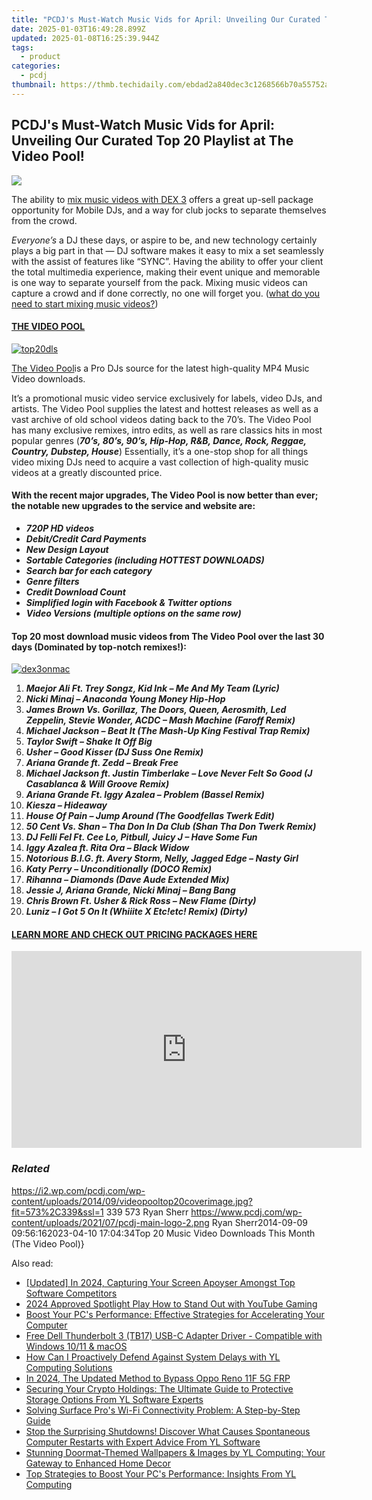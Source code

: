 ```yaml
---
title: "PCDJ's Must-Watch Music Vids for April: Unveiling Our Curated Top 20 Playlist at The Video Pool!"
date: 2025-01-03T16:49:28.899Z
updated: 2025-01-08T16:25:39.944Z
tags:
  - product
categories:
  - pcdj
thumbnail: https://thmb.techidaily.com/ebdad2a840dec3c1268566b70a55752afebf362104fe97ee34bca7557147f02e.jpg
---
```


## PCDJ's Must-Watch Music Vids for April: Unveiling Our Curated Top 20 Playlist at The Video Pool!

[![](https://i2.wp.com/pcdj.com/wp-content/uploads/2014/09/videopooltop20coverimage.jpg?resize=573%2C270&ssl=1)](https://i2.wp.com/pcdj.com/wp-content/uploads/2014/09/videopooltop20coverimage.jpg?fit=573%2C339&ssl=1 "videopooltop20coverimage")

The ability to [mix music videos with DEX 3](https://tools.techidaily.com/pcdj/products/) offers a great up-sell package opportunity for Mobile DJs, and a way for club jocks to separate themselves from the crowd.

_Everyone’s_ a DJ these days, or aspire to be, and new technology certainly plays a big part in that — DJ software makes it easy to mix a set seamlessly with the assist of features like “SYNC”. Having the ability to offer your client the total multimedia experience, making their event unique and memorable is one way to separate yourself from the pack. Mixing music videos can capture a crowd and if done correctly, no one will forget you. ([what do you need to start mixing music videos?](https://tools.techidaily.com/pcdj/products/))

#### [THE VIDEO POOL](http://www.thevideopool.com/?ap%5Fid=PCDJ)

[![](https://i2.wp.com/www.pcdj.com/wp-content/uploads/2014/09/top20dls-300x159.jpg?resize=300%2C159&ssl=1 "top20dls")](http://www.thevideopool.com/?ap%5Fid=PCDJ)

[The Video Pool](http://www.thevideopool.com/?ap%5Fid=PCDJ)is a Pro DJs source for the latest high-quality MP4 Music Video downloads.

It’s a promotional music video service exclusively for labels, video DJs, and artists. The Video Pool supplies the latest and hottest releases as well as a vast archive of old school videos dating back to the 70’s. The Video Pool has many exclusive remixes, intro edits, as well as rare classics hits in most popular genres (**_70’s, 80’s, 90’s, Hip-Hop, R&B, Dance, Rock, Reggae, Country, Dubstep, House_**) Essentially, it’s a one-stop shop for all things video mixing DJs need to acquire a vast collection of high-quality music videos at a greatly discounted price.

#### With the recent major upgrades, The Video Pool is now better than ever; the notable new upgrades to the service and website are:

* _**720P HD videos**_
* _**Debit/Credit Card Payments**_
* _**New Design Layout**_
* _**Sortable Categories (including HOTTEST DOWNLOADS)**_
* _**Search bar for each category**_
* _**Genre filters**_
* _**Credit Download Count**_
* _**Simplified login with Facebook & Twitter options**_
* _**Video Versions (multiple options on the same row)**_

#### Top 20 most download music videos from The Video Pool over the last 30 days (Dominated by top-notch remixes!):

[![](https://i2.wp.com/www.pcdj.com/wp-content/uploads/2014/09/dex3onmac-300x184.png?resize=300%2C184&ssl=1 "dex3onmac")](https://tools.techidaily.com/pcdj/products/)

1. _**Maejor Ali Ft. Trey Songz, Kid Ink – Me And My Team (Lyric)**_
2. _**Nicki Minaj – Anaconda Young Money Hip-Hop**_
3. _**James Brown Vs. Gorillaz, The Doors, Queen, Aerosmith, Led Zeppelin, Stevie Wonder, ACDC – Mash Machine (Faroff Remix)**_
4. _**Michael Jackson – Beat It (The Mash-Up King Festival Trap Remix)**_
5. _**Taylor Swift – Shake It Off Big**_
6. _**Usher – Good Kisser (DJ Suss One Remix)**_
7. _**Ariana Grande ft. Zedd – Break Free**_
8. _**Michael Jackson ft. Justin Timberlake – Love Never Felt So Good (J Casablanca & Will Groove Remix)**_
9. _**Ariana Grande Ft. Iggy Azalea – Problem (Bassel Remix)**_
10. _**Kiesza – Hideaway**_
11. _**House Of Pain – Jump Around (The Goodfellas Twerk Edit)**_
12. _**50 Cent Vs. Shan – Tha Don In Da Club (Shan Tha Don Twerk Remix)**_
13. _**DJ Felli Fel Ft. Cee Lo, Pitbull, Juicy J – Have Some Fun**_
14. _**Iggy Azalea ft. Rita Ora – Black Widow**_
15. _**Notorious B.I.G. ft. Avery Storm, Nelly, Jagged Edge – Nasty Girl**_
16. _**Katy Perry – Unconditionally (DOCO Remix)**_
17. _**Rihanna – Diamonds (Dave Aude Extended Mix)**_
18. _**Jessie J, Ariana Grande, Nicki Minaj – Bang Bang**_
19. _**Chris Brown Ft. Usher & Rick Ross – New Flame (Dirty)**_
20. _**Luniz – I Got 5 On It (Whiiite X Etc!etc! Remix) (Dirty)**_

#### [LEARN MORE AND CHECK OUT PRICING PACKAGES HERE](http://www.thevideopool.com/?ap%5Fid=PCDJ)

<!-- affiliate ads begin -->
<iframe width="560" height="315" src="https://www.youtube.com/embed/QPAKth3O_5c?si=3YDfzJAZMDp1gFRz" title="YouTube video player" frameborder="0" allow="accelerometer; autoplay; clipboard-write; encrypted-media; gyroscope; picture-in-picture; web-share" referrerpolicy="strict-origin-when-cross-origin" allowfullscreen></iframe>
<!-- affiliate ads end -->

### _Related_

https://i2.wp.com/pcdj.com/wp-content/uploads/2014/09/videopooltop20coverimage.jpg?fit=573%2C339&ssl=1 339 573 Ryan Sherr https://www.pcdj.com/wp-content/uploads/2021/07/pcdj-main-logo-2.png Ryan Sherr2014-09-09 09:56:162023-04-10 17:04:34Top 20 Music Video Downloads This Month (The Video Pool)}

<ins class="adsbygoogle"
     style="display:block"
     data-ad-format="autorelaxed"
     data-ad-client="ca-pub-7571918770474297"
     data-ad-slot="1223367746"></ins>

<ins class="adsbygoogle"
     style="display:block"
     data-ad-client="ca-pub-7571918770474297"
     data-ad-slot="8358498916"
     data-ad-format="auto"
     data-full-width-responsive="true"></ins>

<span class="atpl-alsoreadstyle">Also read:</span>
<div><ul>
<li><a href="https://screen-sharing-recording.techidaily.com/updated-in-2024-capturing-your-screen-apoyser-amongst-top-software-competitors/"><u>[Updated] In 2024, Capturing Your Screen Apoyser Amongst Top Software Competitors</u></a></li>
<li><a href="https://youtube-stream.techidaily.com/2024-approved-spotlight-play-how-to-stand-out-with-youtube-gaming/"><u>2024 Approved Spotlight Play How to Stand Out with YouTube Gaming</u></a></li>
<li><a href="https://win-cloud.techidaily.com/boost-your-pcs-performance-effective-strategies-for-accelerating-your-computer/"><u>Boost Your PC's Performance: Effective Strategies for Accelerating Your Computer</u></a></li>
<li><a href="https://hardware-help.techidaily.com/free-dell-thunderbolt-3-tb17-usb-c-adapter-driver-compatible-with-windows-1011-and-macos/"><u>Free Dell Thunderbolt 3 (TB17) USB-C Adapter Driver - Compatible with Windows 10/11 & macOS</u></a></li>
<li><a href="https://win-cloud.techidaily.com/how-can-i-proactively-defend-against-system-delays-with-yl-computing-solutions/"><u>How Can I Proactively Defend Against System Delays with YL Computing Solutions</u></a></li>
<li><a href="https://android-frp.techidaily.com/in-2024-the-updated-method-to-bypass-oppo-reno-11f-5g-frp-by-drfone-android/"><u>In 2024, The Updated Method to Bypass Oppo Reno 11F 5G FRP</u></a></li>
<li><a href="https://win-cloud.techidaily.com/securing-your-crypto-holdings-the-ultimate-guide-to-protective-storage-options-from-yl-software-experts/"><u>Securing Your Crypto Holdings: The Ultimate Guide to Protective Storage Options From YL Software Experts</u></a></li>
<li><a href="https://tech-recovery.techidaily.com/solving-surface-pros-wi-fi-connectivity-problem-a-step-by-step-guide/"><u>Solving Surface Pro's Wi-Fi Connectivity Problem: A Step-by-Step Guide</u></a></li>
<li><a href="https://win-cloud.techidaily.com/stop-the-surprising-shutdowns-discover-what-causes-spontaneous-computer-restarts-with-expert-advice-from-yl-software/"><u>Stop the Surprising Shutdowns! Discover What Causes Spontaneous Computer Restarts with Expert Advice From YL Software</u></a></li>
<li><a href="https://win-cloud.techidaily.com/stunning-doormat-themed-wallpapers-and-images-by-yl-computing-your-gateway-to-enhanced-home-decor/"><u>Stunning Doormat-Themed Wallpapers & Images by YL Computing: Your Gateway to Enhanced Home Decor</u></a></li>
<li><a href="https://win-hacks.techidaily.com/top-strategies-to-boost-your-pcs-performance-insights-from-yl-computing/"><u>Top Strategies to Boost Your PC's Performance: Insights From YL Computing</u></a></li>
</ul></div>

